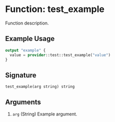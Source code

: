# Function: test_example

Function description.

## Example Usage

```terraform
output "example" {
  value = provider::test::test_example("value")
}
```

## Signature

```text
test_example(arg string) string
```

## Arguments

1. `arg` (String) Example argument.
